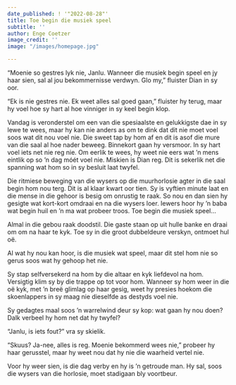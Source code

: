 ```yaml
---
date_published: ! '"2022-08-28"'
title: Toe begin die musiek speel
subtitle: ''
author: Enge Coetzer
image_credit: ''
image: "/images/homepage.jpg"

---
```

“Moenie so gestres lyk nie, Janlu. Wanneer die musiek begin speel en jy haar sien, sal al jou bekommernisse verdwyn. Glo my,” fluister Dian in sy oor.

“Ek is nie gestres nie. Ek weet alles sal goed gaan,” fluister hy terug, maar hy voel hoe sy hart al hoe vinniger in sy keel begin klop.

Vandag is veronderstel om een van die spesiaalste en gelukkigste dae in sy lewe te wees, maar hy kan nie anders as om te dink dat dit nie moet voel soos wat dit nou voel nie. Die sweet tap by hom af en dit is asof die mure van die saal al hoe nader beweeg. Binnekort gaan hy versmoor. In sy hart voel iets net nie reg nie. Om eerlik te wees, hy weet nie eers wat ’n mens eintlik op so ’n dag móét voel nie. Miskien is Dian reg. Dit is sekerlik net die spanning wat hom so in sy besluit laat twyfel.

Die ritmiese beweging van die wysers op die muurhorlosie agter in die saal begin hom nou terg. Dit is al klaar kwart oor tien. Sy is vyftien minute laat en die mense in die gehoor is besig om onrustig te raak. So nou en dan sien hy gesigte wat kort-kort omdraai en na die wysers loer. Iewers hoor hy ’n baba wat begin huil en ’n ma wat probeer troos. Toe begin die musiek speel…

Almal in die gebou raak doodstil. Die gaste staan op uit hulle banke en draai om om na haar te kyk. Toe sy in die groot dubbeldeure verskyn, ontmoet hul oë.

Al wat hy nou kan hoor, is die musiek wat speel, maar dit stel hom nie so gerus soos wat hy gehoop het nie.

Sy stap selfversekerd na hom by die altaar en kyk liefdevol na hom. Versigtig klim sy by die trappe op tot voor hom. Wanneer sy hom weer in die oë kyk, met ’n breë glimlag op haar gesig, weet hy presies hoekom die skoenlappers in sy maag nie dieselfde as destyds voel nie.

Sy gedagtes maal soos ’n warrelwind deur sy kop: wat gaan hy nou doen? Dalk verbeel hy hom net dat hy twyfel?

“Janlu, is iets fout?” vra sy skielik.

“Skuus? Ja-nee, alles is reg. Moenie bekommerd wees nie,” probeer hy haar gerusstel, maar hy weet nou dat hy nie die waarheid vertel nie.

Voor hy weer sien, is die dag verby en hy is ’n getroude man. Hy sal, soos die wysers van die horlosie, moet stadigaan bly voortbeur.